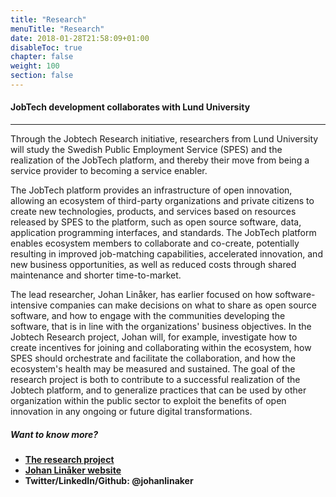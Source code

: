 ```yaml
---
title: "Research"
menuTitle: "Research"
date: 2018-01-28T21:58:09+01:00
disableToc: true
chapter: false
weight: 100
section: false
---
```


#### JobTech development collaborates with Lund University

<hr>

Through the Jobtech Research initiative, researchers from Lund University will study the Swedish Public Employment Service (SPES) and the realization of the JobTech platform, and thereby their move from being a service provider to becoming a service enabler.  

The JobTech platform provides an infrastructure of open innovation, allowing an ecosystem of third-party organizations and private citizens to create new technologies, products, and services based on resources released by SPES to the platform, such as open source software, data, application programming interfaces, and standards. 
The JobTech platform enables ecosystem members to collaborate and co-create, potentially resulting in improved job-matching capabilities, accelerated innovation, and new business opportunities, as well as reduced costs through shared maintenance and shorter time-to-market.

The lead researcher, Johan Linåker, has earlier focused on how software-intensive companies can make decisions on what to share as open source software, and how to engage with the communities developing the software, that is in line with the organizations' business objectives. 
In the Jobtech Research project, Johan will, for example, investigate how to create incentives for joining and collaborating within the ecosystem, how SPES should orchestrate and facilitate the collaboration, and how the ecosystem's health may be measured and sustained. The goal of the research project is both to contribute to a successful realization of the Jobtech platform, and to generalize practices that can be used by other organization within the public sector to exploit the benefits of open innovation in any ongoing or future digital transformations.  
  
##### Want to know more?

- **[The research project](/doc/Open_Governement_Platforms(1).pdf)**
- **[Johan Linåker website](http://cs.lth.se/johan_linaker)**
- **Twitter/LinkedIn/Github: @johanlinaker**




